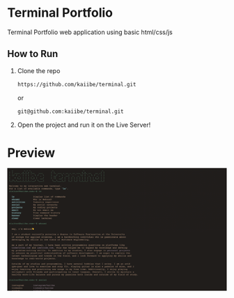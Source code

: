# Terminal Portfolio

<p>Terminal Portfolio web application using basic html/css/js</p>

## How to Run

1. Clone the repo
   ```sh
   https://github.com/kaiibe/terminal.git
   ```
   or
   ```sh
   git@github.com:kaiibe/terminal.git
   ```
3. Open the project and run it on the Live Server!

# Preview

<p align="center">
<img src="/assets/terminal-preview.png"/> 
</p>
